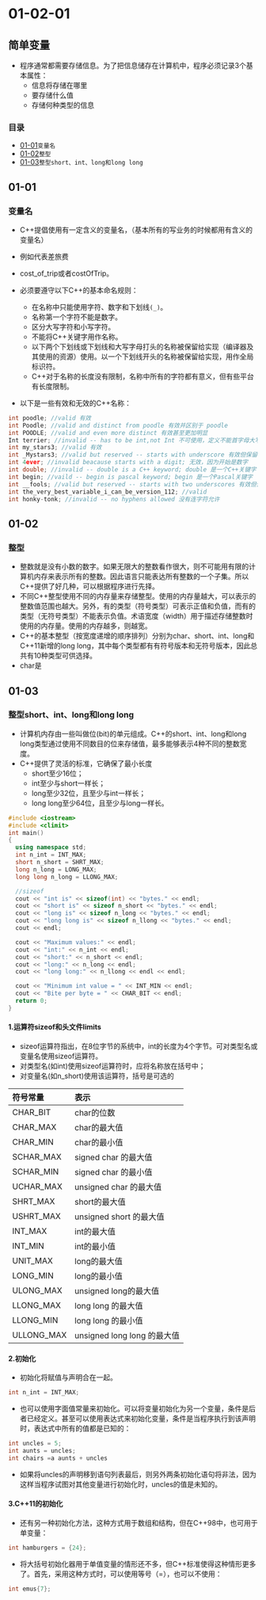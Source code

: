 # 01-02-01
## 简单变量

* 程序通常都需要存储信息。为了把信息储存在计算机中，程序必须记录3个基本属性：
    - 信息将存储在哪里
    - 要存储什么值
    - 存储何种类型的信息

### 目录
* [01-01](https://github.com/TYRMars/AlgorithmLearn/tree/master/CppLearn/01-02-01#01-01)`变量名`
* [01-02](https://github.com/TYRMars/AlgorithmLearn/tree/master/CppLearn/01-02-01#01-02)`整型`
* [01-03](https://github.com/TYRMars/AlgorithmLearn/tree/master/CppLearn/01-02-01#01-03)`整型short、int、long和long long`

## 01-01
### 变量名

* C++提倡使用有一定含义的变量名，（基本所有的写业务的时候都用有含义的变量名）
* 例如代表差旅费
* cost_of_trip或者costOfTrip。
* 必须要遵守以下C++的基本命名规则：
    - 在名称中只能使用字符、数字和下划线`(_)`。
    - 名称第一个字符不能是数字。
    - 区分大写字符和小写字符。
    - 不能将C++关键字用作名称。
    - 以下两个下划线或下划线和大写字母打头的名称被保留给实现（编译器及其使用的资源）使用。以一个下划线开头的名称被保留给实现，用作全局标识符。
    - C++对于名称的长度没有限制，名称中所有的字符都有意义，但有些平台有长度限制。

* 以下是一些有效和无效的C++名称：

```Cpp
int poodle; //valid 有效
int Poodle; //valid and distinct from poodle 有效并区别于 poodle
int POODLE; //valid and even more distinct 有效甚至更加明显
Int terrier; //invalid -- has to be int,not Int 不可使用，定义不能首字母大写 int才可以
int my_stars3; //valid 有效
int _Mystars3; //valid but reserved -- starts with underscore 有效但保留——以下划线开始（有的语言会把开头是下划线的变量当成私有变量）
int 4ever; //invalid beacause starts with a digit; 无效，因为开始是数字
int double; //invalid -- double is a C++ keyword; double 是一个C++关键字
int begin; //vaild -- begin is pascal keyword; begin 是一个Pascal关键字
int __fools; //valid but reserved -- starts with two underscores 有效但保留--以两个下划线开始
int the_very_best_variable_i_can_be_version_112; //valid
int honky-tonk; //invalid -- no hyphens allowed 没有连字符允许
```

## 01-02
### 整型

* 整数就是没有小数的数字。如果无限大的整数看作很大，则不可能用有限的计算机内存来表示所有的整数。因此语言只能表达所有整数的一个子集。所以C++提供了好几种，可以根据程序进行先择。
* 不同C++整型使用不同的内存量来存储整型。使用的内存量越大，可以表示的整数值范围也越大。另外，有的类型（符号类型）可表示正值和负值，而有的类型（无符号类型）不能表示负值。术语宽度（width）用于描述存储整数时使用的内存量。使用的内存越多，则越宽。
* C++的基本整型（按宽度递增的顺序排列）分别为char、short、int、long和C++11新增的long long，其中每个类型都有有符号版本和无符号版本，因此总共有10种类型可供选择。
* char是

## 01-03
### 整型short、int、long和long long

* 计算机内存由一些叫做位(bit)的单元组成。C++的short、int、long和long long类型通过使用不同数目的位来存储值，最多能够表示4种不同的整数宽度。
* C++提供了灵活的标准，它确保了最小长度
    - short至少16位；
    - int至少与short一样长；
    - long至少32位，且至少与int一样长；
    - long long至少64位，且至少与long一样长。

```Cpp
#include <iostream>
#include <climit>
int main()
{
  using namespace std;
  int n_int = INT_MAX;
  short n_short = SHRT_MAX;
  long n_long = LONG_MAX;
  long long n_long = LLONG_MAX;

  //sizeof
  cout << "int is" << sizeof(int) << "bytes." << endl;
  cout << "short is" << sizeof n_short << "bytes." << endl;
  cout << "long is" << sizeof n_long << "bytes." << endl;
  cout << "long long is" << sizeof n_llong << "bytes." << endl;
  cout << endl;

  cout << "Maximum values:" << endl;
  cout << "int:" << n_int << endl;
  cout << "short:" << n_short << endl;
  cout << "long:" << n_long << endl;
  cout << "long long:" << n_llong << endl << endl;

  cout << "Minimum int value = " << INT_MIN << endl;
  cout << "Bite per byte = " << CHAR_BIT << endl;
  return 0;
}
```

#### 1.运算符sizeof和头文件limits
* sizeof运算符指出，在8位字节的系统中，int的长度为4个字节。可对类型名或变量名使用sizeof运算符。
* 对类型名(如int)使用sizeof运算符时，应将名称放在括号中；
* 对变量名(如n_short)使用该运算符，括号是可选的

| 符号常量        | 表示           |
| :------------- | :------------- |
| CHAR_BIT      | char的位数       |
| CHAR_MAX   | char的最大值   |
| CHAR_MIN   | char的最小值   |
| SCHAR_MAX   | signed char 的最大值  |
| SCHAR_MIN   | signed char 的最小值  |
| UCHAR_MAX   | unsigned char 的最大值 |
| SHRT_MAX   | short的最大值  |
| USHRT_MAX   | unsigned short 的最大值  |
| INT_MAX   | int的最大值  |
| INT_MIN   | int的最小值  |
| UNIT_MAX   | long的最大值  |
| LONG_MIN   | long的最小值  |
| ULONG_MAX   | unsigned long的最大值  |
| LLONG_MAX   | long long 的最大值  |
| LLONG_MIN   | long long 的最小值  |
| ULLONG_MAX  | unsigned long long 的最大值  |

#### 2.初始化
* 初始化将赋值与声明合在一起。

```Cpp
int n_int = INT_MAX;
```

* 也可以使用字面值常量来初始化。可以将变量初始化为另一个变量，条件是后者已经定义。甚至可以使用表达式来初始化变量，条件是当程序执行到该声明时，表达式中所有的值都是已知的：

```Cpp
int uncles = 5;
int aunts = uncles;
int chairs =a aunts + uncles
```

* 如果将uncles的声明移到语句列表最后，则另外两条初始化语句将非法，因为这样当程序试图对其他变量进行初始化时，uncles的值是未知的。

#### 3.C++11的初始化

* 还有另一种初始化方法，这种方式用于数组和结构，但在C++98中，也可用于单变量：

```Cpp
int hamburgers = {24};
```

* 将大括号初始化器用于单值变量的情形还不多，但C++标准使得这种情形更多了。首先，采用这种方式时，可以使用等号（=），也可以不使用：

```Cpp
int emus{7};
```
